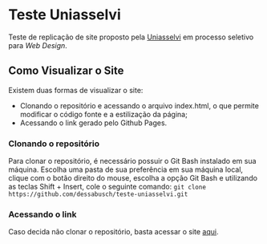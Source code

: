 # Teste Uniasselvi


Teste de replicação de site proposto pela [Uniasselvi](https://portal.uniasselvi.com.br) em processo seletivo para *Web Design*.

## Como Visualizar o Site
Existem duas formas de visualizar o site:
- Clonando o repositório e acessando o arquivo index.html, o que permite modificar o código fonte e a estilização da página;
- Acessando o link gerado pelo Github Pages.

### Clonando o repositório
Para clonar o repositório, é necessário possuir o Git Bash instalado em sua máquina. Escolha uma pasta de sua preferência em sua máquina local, clique com o botão direito do mouse, escolha a opção Git Bash e utilizando as teclas Shift + Insert, cole o seguinte comando: `git clone https://github.com/dessabusch/teste-uniasselvi.git`

### Acessando o link
Caso decida não clonar o repositório, basta acessar o site [aqui](https://dessabusch.github.io/teste-uniasselvi/).
